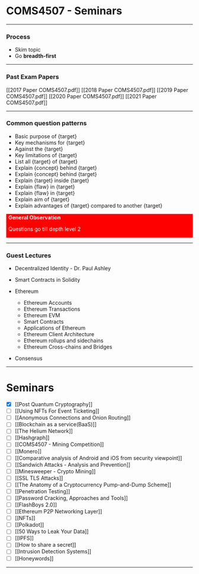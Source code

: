 # COMS4507 - Seminars
___

### Process
- Skim topic
- Go **breadth-first**

___
### Past Exam Papers
[[2017 Paper COMS4507.pdf]]
[[2018 Paper COMS4507.pdf]]
[[2019 Paper COMS4507.pdf]]
[[2020 Paper COMS4507.pdf]]
[[2021 Paper COMS4507.pdf]]

___
### Common question patterns
- Basic purpose of {target}
- Key mechanisms for {target}
- Against the {target}
- Key limitations of {target}
- List all {target} of {target}
- Explain {concept} behind {target}
- Explain {concept} behind {target}
- Explain {target} inside {target}
- Explain {flaw} in {target}
- Explain {flaw} in {target}
- Explain aim of {target}
- Explain advantages of {target} compared to another {target}

<div style="color: white; background-color: red ; padding-left: 5px; padding-right: 5px; border: 1px solid red;">
<b>General Observation</b>
<p>Questions go till depth level 2</p>
</div>

___
### Guest Lectures
- Decentralized Identity - Dr. Paul Ashley
- Smart Contracts in Solidity
- Ethereum
	- Ethereum Accounts
	- Ethereum Transactions
	- Ethereum EVM
	- Smart Contracts
	- Applications of Ethereum
	- Ethereum Client Architecture
	- Ethereum rollups and sidechains
	- Ethereum Cross-chains and Bridges

- Consensus

___
# Seminars
- [x] [[Post Quantum Cryptography]]
- [ ] [[Using NFTs For Event Ticketing]]
- [ ] [[Anonymous Connections and Onion Routing]]
- [ ] [[Blockchain as a service(BaaS)]]
- [ ] [[The Helium Network]]
- [ ] [[Hashgraph]]
- [ ] [[COMS4507 - Mining Competition]]
- [ ] [[Monero]]
- [ ] [[Comparative analysis of Android and iOS from security viewpoint]]
- [ ] [[Sandwich Attacks - Analysis and Prevention]]
- [ ] [[Minesweeper - Crypto Mining]]
- [ ] [[SSL TLS Attacks]]
- [ ] [[The Anatomy of a Cryptocurrency Pump-and-Dump Scheme]]
- [ ] [[Penetration Testing]]
- [ ] [[Password Cracking, Approaches and Tools]]
- [ ] [[FlashBoys 2.0]]
- [ ] [[Ethereum P2P Networking Layer]]
- [ ] [[NFTs]]
- [ ] [[Polkadot]]
- [ ] [[50 Ways to Leak Your Data]]
- [ ] [[IPFS]]
- [ ] [[How to share a secret]]
- [ ] [[Intrusion Detection Systems]]
- [ ] [[Honeywords]]

___
